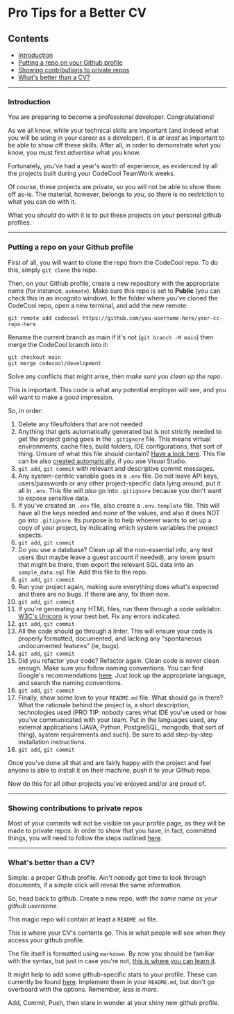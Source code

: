 # Pro Tips for a Better CV

## Contents

- [Introduction](#introduction)
- [Putting a repo on your Github profile](#putting-a-repo-on-your-github-profile)
- [Showing contributions to private repos](#showing-contributions-to-private-repos)
- [What's better than a CV?](#whats-better-than-a-cv)

* * *

### Introduction

You are preparing to become a professional developer. Congratulations!

As we all know, while your technical skills are important (and indeed what you will be using in your career as a developer), it is *at least* as important to be able to show off these skills. After all, in order to demonstrate what you know, you must first *advertise* what you know.

Fortunately, you've had a year's worth of experience, as evidenced by all the projects built during your CodeCool TeamWork weeks.

Of course, these projects are private, so you will not be able to show them off as-is. The material, however, belongs to *you*, so there is no restriction to what you can do with it.

What you *should* do with it is to put these projects on your personal github profiles.

* * *

### Putting a repo on your Github profile

First of all, you will want to clone the repo from the CodeCool repo. To do this, simply `git clone` the repo.

Then, on your Github profile, create a new repository with the appropriate name (for instance, `askmate`). Make sure this repo is set to **Public** (you can check this in an incognito window). In the folder where you've cloned the CodeCool repo, open a new terminal, and add the new remote:

```shell
git remote add codecool https://github.com/you-username-here/your-cc-repo-here
```

Rename the current branch as main if it's not (`git branch -M main`) then merge the CodeCool branch into it:

```shell
git checkout main
git merge codecool/development
```

Solve any conflicts that might arise, then *make sure you clean up the repo*.

This is important. This code is what any potential employer will see, and you will want to make a good impression.

So, in order:

1. Delete any files/folders that are not needed
2. Anything that gets automatically generated but is not strictly needed to get the project going goes in the `.gitignore` file. This means virtual environments, cache files, build folders, IDE configurations, that sort of thing. Unsure of what this file should contain? [Have a look here](https://github.com/github/gitignore). This file can be also [created automatically](https://elanderson.net/2020/10/add-git-ignore-to-an-existing-visual-studio-solution-new-git-experience/), if you use Visual Studio.
3. `git add`, `git commit` with relevant and descriptive commit messages.
4. Any system-centric variable goes in a `.env` file. Do not leave API keys, users/passwords or any other project-specific data lying around, put it all in `.env`. This file will *also* go into `.gitignore` because you don't want to expose sensitive data.
5. If you've created an `.env` file, also create a `.env.template` file. This will have all the keys needed and none of the values, and also it does NOT go into `.gitignore`. Its purpose is to help whoever wants to set up a copy of your project, by indicating which system variables the project expects.
6. `git add`, `git commit`
7. Do you use a database? Clean up all the non-essential info, any test users (but maybe leave a guest account if needed), any lorem ipsum that might be there, then export the relevant SQL data into an `sample_data.sql` file. Add this file to the repo.
8. `git add`, `git commit`
9. Run your project again, making sure everything does what's expected and there are no bugs. If there are any, fix them now.
10. `git add`, `git commit`
11. If you're generating any HTML files, run them through a code validator. [W3C's Unicorn](https://validator.w3.org/unicorn/#validate-by-input+task_conformance) is your best bet. Fix any errors indicated.
12. `git add`, `git commit`
13. All the code should go through a linter. This will ensure your code is properly formatted, documented, and lacking any "spontaneous undocumented features" (ie, bugs).
14. `git add`, `git commit`
15. Did you refactor your code? Refactor again. Clean code is never clean enough. Make sure you follow naming conventions. You can find Google's recommendations [here](https://google.github.io/styleguide/). Just look up the appropriate language, and search the naming conventions.
16. `git add`, `git commit`
17. Finally, show some love to your `README.md` file. What should go in there? What the rationale behind the project is, a short description, technologies used (PRO TIP: nobody cares what IDE you've used or how you've communicated with your team. Put in the languages used, any external applications (JAVA, Python, PostgreSQL, mongodb, that sort of thing), system requirements and such). Be sure to add step-by-step installation instructions.
18. `git add`, `git commit`

Once you've done all that and are fairly happy with the project and feel anyone is able to install it on their machine, push it to your Github repo.

Now do this for all other projects you've enjoyed and/or are proud of.

* * *

### Showing contributions to private repos

Most of your commits will not be visible on your profile page, as they will be made to private repos. In order to show that you have, in fact, committed things, you will need to follow the steps outlined [here](https://docs.github.com/en/account-and-profile/setting-up-and-managing-your-github-profile/managing-contribution-graphs-on-your-profile/publicizing-or-hiding-your-private-contributions-on-your-profile).

* * *

### What's better than a CV?

Simple: a proper Github profile. Ain't nobody got time to look through documents, if a simple click will reveal the same information.

So, head back to github. Create a new repo, *with the same name as your github username*.

This magic repo will contain at least a `README.md` file.

This is where your CV's contents go. This is what people will see when they access your github profile.

The file itself is formatted using `markdown`. By now you should be familiar with the syntax, but just in case you're not, [this is where you can learn it](https://www.markdownguide.org/getting-started/).

It might help to add some github-specific stats to your profile. These can currently be found [here](https://github.com/anuraghazra/github-readme-stats). Implement them in your `README.md`, but don't go overboard with the options. Remember, *less is more*.

Add, Commit, Push, then stare in wonder at your shiny new github profile.

 

 